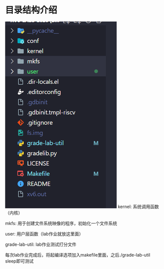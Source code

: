 # 目录结构介绍
![Alt text](image.png)
kernel: 系统调用函数（内核）

mkfs: 用于创建文件系统映像的程序，初始化一个文件系统

user: 用户层函数（lab作业就放这里面）

grade-lab-util: lab作业测试打分文件

每次lab作业完成后，将起编译选项加入makefile里面，之后./grade-lab-util sleep即可测试